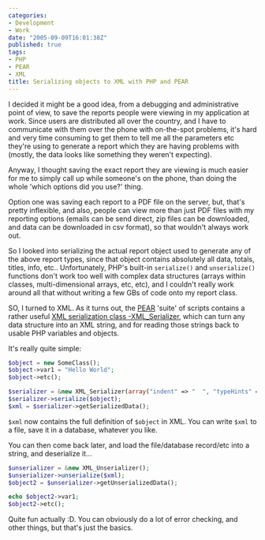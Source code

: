 ```yaml
---
categories:
- Development
- Work
date: "2005-09-09T16:01:38Z"
published: true
tags:
- PHP
- PEAR
- XML
title: Serializing objects to XML with PHP and PEAR
---
```


I decided it might be a good idea, from a debugging and administrative
point of view, to save the reports people were viewing in my application
at work. Since users are distributed all over the country, and I have to
communicate with them over the phone with on-the-spot problems, it's
hard and very time consuming to get them to tell me all the parameters
etc they're using to generate a report which they are having problems
with (mostly, the data looks like something they weren't expecting).

Anyway, I thought saving the exact report they are viewing is much
easier for me to simply call up while someone's on the phone, than doing
the whole 'which options did you use?' thing.

Option one was saving each report to a PDF file on the server, but,
that's pretty inflexible, and also, people can view more than just PDF
files with my reporting options (emails can be send direct, zip files
can be downloaded, and data can be downloaded in csv format), so that
wouldn't always work out.

So I looked into serializing the actual report object used to generate
any of the above report types, since that object contains absolutely all
data, totals, titles, info, etc.. Unfortunately, PHP's built-in
`serialize()` and `unserialize()` functions don't work too well with complex
data structures (arrays within classes, multi-dimensional arrays, etc,
etc), and I couldn't really work around all that without writing a few
GBs of code onto my report class.

SO, I turned to XML. As it turns out, the [PEAR](http://pear.php.net)
'suite' of scripts contains a rather useful [XML serialization class
-XML_Serializer](http://pear.php.net/package/XML_Serializer), which can
turn any data structure into an XML string, and for reading those
strings back to usable PHP variables and objects.

It's really quite simple:

```php
$object = new SomeClass();
$object->var1 = "Hello World";
$object->etc();

$serializer = &new XML_Serializer(array("indent" => "  ", "typeHints" => true));
$serializer->serialize($object);
$xml = $serializer->getSerializedData();
```

`$xml` now contains the full definition of `$object` in XML. You can write
`$xml` to a file, save it in a database, whatever you like.

You can then come back later, and load the file/database record/etc into
a string, and deserialize it...

```php
$unserializer = &new XML_Unserializer();
$unserializer->unserialize($xml);
$object2 = $unserializer->getUnserializedData();

echo $object2->var1;
$object2->etc();
```

Quite fun actually :D. You can obviously do a lot of error checking, and
other things, but that's just the basics.
